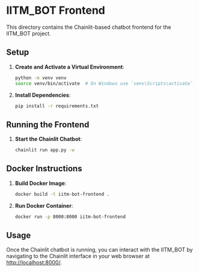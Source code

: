 # IITM_BOT Frontend

This directory contains the Chainlit-based chatbot frontend for the IITM_BOT project.

## Setup

1. **Create and Activate a Virtual Environment**:
    ```bash
    python -m venv venv
    source venv/bin/activate  # On Windows use `venv\Scripts\activate`
    ```

2. **Install Dependencies**:
    ```bash
    pip install -r requirements.txt
    ```


## Running the Frontend

1. **Start the Chainlit Chatbot**:
    ```bash
    chainlit run app.py -w
    ```

## Docker Instructions

1. **Build Docker Image**:
    ```bash
    docker build -t iitm-bot-frontend .
    ```

2. **Run Docker Container**:
    ```bash
    docker run -p 8000:8000 iitm-bot-frontend
    ```

## Usage

Once the Chainlit chatbot is running, you can interact with the IITM_BOT by navigating to the Chainlit interface in your web browser at [http://localhost:8000/](http://localhost:8000/).
